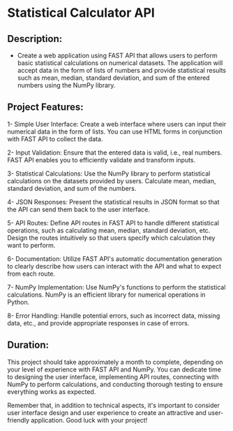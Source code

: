 # Statistical Calculator API

## Description:
- Create a web application using FAST API that allows users to perform basic statistical calculations on numerical datasets. The application will accept data in the form of lists of numbers and provide statistical results such as mean, median, standard deviation, and sum of the entered numbers using the NumPy library.

## Project Features:

1- Simple User Interface: Create a web interface where users can input their numerical data in the form of lists. You can use HTML forms in conjunction with FAST API to collect the data.

2- Input Validation: Ensure that the entered data is valid, i.e., real numbers. FAST API enables you to efficiently validate and transform inputs.

3- Statistical Calculations: Use the NumPy library to perform statistical calculations on the datasets provided by users. Calculate mean, median, standard deviation, and sum of the numbers.

4- JSON Responses: Present the statistical results in JSON format so that the API can send them back to the user interface.

5- API Routes: Define API routes in FAST API to handle different statistical operations, such as calculating mean, median, standard deviation, etc. Design the routes intuitively so that users specify which calculation they want to perform.

6- Documentation: Utilize FAST API's automatic documentation generation to clearly describe how users can interact with the API and what to expect from each route.

7- NumPy Implementation: Use NumPy's functions to perform the statistical calculations. NumPy is an efficient library for numerical operations in Python.

8- Error Handling: Handle potential errors, such as incorrect data, missing data, etc., and provide appropriate responses in case of errors.

## Duration:
This project should take approximately a month to complete, depending on your level of experience with FAST API and NumPy. You can dedicate time to designing the user interface, implementing API routes, connecting with NumPy to perform calculations, and conducting thorough testing to ensure everything works as expected.

Remember that, in addition to technical aspects, it's important to consider user interface design and user experience to create an attractive and user-friendly application. Good luck with your project!